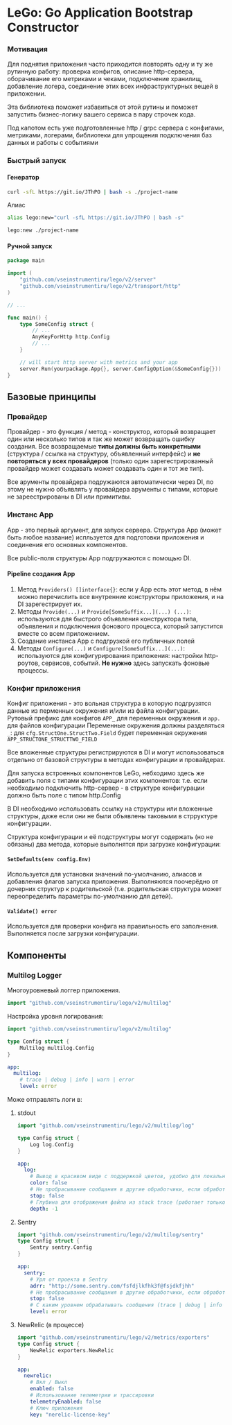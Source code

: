 # LeGo: Go Application Bootstrap Constructor

### Мотивация
Для поднятия приложения часто приходится повторять одну и ту же рутинную работу: проверка конфигов, описание http-сервера, оборачивание его метриками и чеками, подключение хранилищ, добавление логера, соединение этих всех инфраструктурных вещей в приложении.

Эта библиотека поможет избавиться от этой рутины и поможет запустить бизнес-логику вашего сервиса в пару строчек кода.

Под капотом есть уже подготовленные http / grpc сервера с конфигами, метриками, логерами, библиотеки для упрощения подключения баз данных и работы с событиями

### Быстрый запуск
#### Генератор
```bash
curl -sfL https://git.io/JThPO | bash -s ./project-name
```

Алиас
```bash
alias lego:new="curl -sfL https://git.io/JThPO | bash -s"

lego:new ./project-name
```

#### Ручной запуск
```go
package main

import (
    "github.com/vseinstrumentiru/lego/v2/server"
    "github.com/vseinstrumentiru/lego/v2/transport/http"
)

// ...

func main() {
    type SomeConfig struct {
        // ...
        AnyKeyForHttp http.Config
        // ...
    }

    // will start http server with metrics and your app
    server.Run(yourpackage.App{}, server.ConfigOption(&SomeConfig{}))
}
```

## Базовые принципы
### Провайдер
Провайдер - это функция / метод - конструктор, который возвращает один или несколько типов и так же может возвращать ошибку создания. Все возвращаемые **типы должны быть конкретными** (структура / ссылка на структуру, объявленный интерфейс) и **не повторяться у всех провайдеров** (только один зарегестрированный провайдер может создавать может создавать один и тот же тип).

Все арументы провайдера подружаются автоматически через DI, по этому не нужно объявлять у провайдера арументы с типами, которые не зареестрированы в DI или примитивы.
### Инстанс App
App - это первый аргумент, для запуск сервера. Структура App (может быть любое название) испльзуется для подготовки приложения и соединения его основных компонентов.

Все public-поля структуры App подгружаются с помощью DI.
#### Pipeline создания App
1. Метод ```Providers() []interface{}```: если у App есть этот метод, в нём можно перечислить все внутренние конструкторы приложения, и на DI зарегестрирует их.
1. Методы ```Provide(...)``` и ```Provide[SomeSuffix...](...) (...)```: используются для быстрого объявления конструктора типа, объявления и подключения фонового процесса, который запустится вместе со всем приложением.
1. Создание инстанса App с подгрузкой его публичных полей
1. Методы ```Configure(...)``` и ```Configure[SomeSuffix...](...)```: используются для конфигурирования приложения: настройки http-роутов, сервисов, событий. **Не нужно** здесь запускать фоновые процессы.

### Конфиг приложения
Конфиг приложения - это вольная структура в которую подгрузятся данные из перменных окружения и/или из файла конфигурации.
Рутовый префикс для конфигов ```APP_``` для переменных окружения и ```app.``` для файлов конфигурации
Переменные окружения должны разделяться ```_```: для ```сfg.StructOne.StructTwo.Field``` будет переменная окружения ```APP_STRUCTONE_STRUCTTWO_FIELD```

Все вложенные структуры регистрируются в DI и могут использоваться отдельно от базовой структуры в методах конфигурации и провайдерах.

Для запуска встроенных компонентов LeGo, небходимо здесь же добавить поля с типами конфигурации этих компонентов: т.е. если необходимо подключить http-сервер - в структуре конфигурации должно быть поле с типом http.Config

В DI необходимо использовать ссылку на структуры или вложенные структуры, даже если они не были объявлены таковыми в стрруктуре конфигурации.

Структура конфигурации и её подструктуры могут содержать (но не обязаны) два метода, которые выполнятся при загрузке конфигурации:
#### ```SetDefaults(env config.Env)```
Используется для установки значений по-умолчанию, алиасов и добавления флагов запуска приложения. Выполняются поочерёдно от дочерних структур к родительской (т.е. родительская структура может переопределить параметры по-умолчанию для детей).
#### ```Validate() error```
Используется для проверки конфига на правильность его заполнения. Выполняется после загрузки конфигурации.

## Компоненты
### Multilog Logger
Многоуровневый логгер приложения.
```go
import "github.com/vseinstrumentiru/lego/v2/multilog"
```

Настройка уровня логирования:
```go
import "github.com/vseinstrumentiru/lego/v2/multilog"

type Config struct {
    Multilog multilog.Config
}
```

```yaml
app:
  multilog:
    # trace | debug | info | warn | error
    level: error
```

Може отправлять логи в:
1. stdout
    ```go
    import "github.com/vseinstrumentiru/lego/v2/multilog/log"

    type Config struct {
        Log log.Config
    }
    ```
    ```yaml
    app:
      log:
        # Вывод в красивом виде с поддержкой цветов, удобно для локальной разработки, но НЕ ПРОД (по умолчанию - false, вывод в JSON) (true | false)
        color: false
        # Не пробрасывание сообщания в другие обработчики, если обработан этим
        stop: false
        # Глубина для отображения файла из stack trace (работает только с color = true)
        depth: -1
    ```
1. Sentry
    ```go
    import "github.com/vseinstrumentiru/lego/v2/multilog/sentry"
    type Config struct {
        Sentry sentry.Config
    }
    ```
    ```yaml
    app:
      sentry:
        # Урл от проекта в Sentry
        adrr: "http://some.sentry.com/fsfdjlkfhk3f@fsjdkfjhh"
        # Не пробрасывание сообщания в другие обработчики, если обработан этим
        stop: false
        # С каким уровнем обрабатывать сообщения (trace | debug | info | warn | error)
        level: error
    ```
1. NewRelic (в процессе)
    ```go
    import "github.com/vseinstrumentiru/lego/v2/metrics/exporters"
    type Config struct {
        NewRelic exporters.NewRelic
    }
    ```
    ```yaml
    app:
      newrelic:
        # Вкл / Выкл
        enabled: false
        # Использование телеметрии и трассировки
        telemetryEnabled: false
        # Ключ приложения
        key: "nerelic-license-key"
    ```
